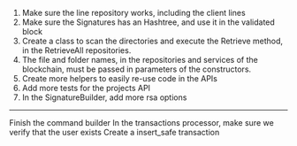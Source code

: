 1. Make sure the line repository works, including the client lines
2. Make sure the Signatures has an Hashtree, and use it in the validated block
3. Create a class to scan the directories and execute the Retrieve method, in the RetrieveAll repositories.
4. The file and folder names, in the repositories and services of the blockchain, must be passed in parameters of the constructors.
5. Create more helpers to easily re-use code in the APIs
6. Add more tests for the projects API
7. In the SignatureBuilder, add more rsa options

-----
Finish the command builder
In the transactions processor, make sure we verify that the user exists
Create a insert_safe transaction
